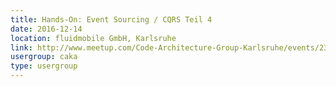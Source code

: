 ```yaml
---
title: Hands-On: Event Sourcing / CQRS Teil 4
date: 2016-12-14
location: fluidmobile GmbH, Karlsruhe
link: http://www.meetup.com/Code-Architecture-Group-Karlsruhe/events/235461265/
usergroup: caka
type: usergroup
---
```

